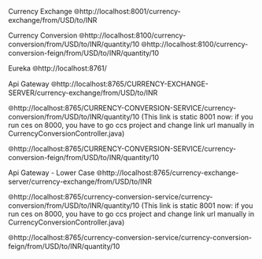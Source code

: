 Currency Exchange
🌐http://localhost:8001/currency-exchange/from/USD/to/INR

Currency Conversion
🌐http://localhost:8100/currency-conversion/from/USD/to/INR/quantity/10
🌐http://localhost:8100/currency-conversion-feign/from/USD/to/INR/quantity/10

Eureka
🌐http://localhost:8761/

Api Gateway
🌐http://localhost:8765/CURRENCY-EXCHANGE-SERVER/currency-exchange/from/USD/to/INR

🌐http://localhost:8765/CURRENCY-CONVERSION-SERVICE/currency-conversion/from/USD/to/INR/quantity/10 (This link is static 8001 now: if you run ces on 8000, you have to go ccs project and change link url manually in CurrencyConversionController.java)

🌐http://localhost:8765/CURRENCY-CONVERSION-SERVICE/currency-conversion-feign/from/USD/to/INR/quantity/10

Api Gateway - Lower Case
🌐http://localhost:8765/currency-exchange-server/currency-exchange/from/USD/to/INR

🌐http://localhost:8765/currency-conversion-service/currency-conversion/from/USD/to/INR/quantity/10 (This link is static 8001 now: if you run ces on 8000, you have to go ccs project and change link url manually in CurrencyConversionController.java)

🌐http://localhost:8765/currency-conversion-service/currency-conversion-feign/from/USD/to/INR/quantity/10
